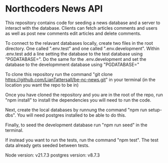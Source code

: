 # Northcoders News API

This repository contains code for seeding a news database and a server to interact with the database. Clients can fetch articles comments and users as well as post new comments edit articles and delete comments.

To connect to the relavant databases locally, create two files in the root directory. One called ".env.test" and one called ".env.development". Within .env.test add a line setting the database to the test database using "PGDATABASE=<test-db-name>". Do the same for the .env.development and set the database to the developmment database using "PGDATABASE=<development-db-name>"

To clone this repository run the command "git clone https://github.com/LianTattersall/be-nc-news.git" in your terminal (in the location you want the repo to be in)

Once you have cloned the repository and you are in the root of the repo, run "npm install" to install the dependencies you will need to run the code.

Next, create the local databases by runnung the command "npm run setup-dbs". You will need postgres installed to be  able to do this.

Finally, to seed the development database run "npm run seed" in the terminal.

If instead you want to run the tests, run the command "npm test". The test data already gets seeded between tests.

Node version: v21.7.3
postgres version: v8.7.3
